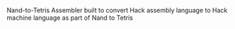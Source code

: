 Nand-to-Tetris
Assembler built to convert Hack assembly language to Hack machine language as part of Nand to Tetris

